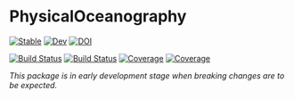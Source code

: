 # PhysicalOceanography

[![Stable](https://img.shields.io/badge/docs-stable-blue.svg)](https://gaelforget.github.io/PhysicalOceanography.jl/stable)
[![Dev](https://img.shields.io/badge/docs-dev-blue.svg)](https://gaelforget.github.io/PhysicalOceanography.jl/dev)
[![DOI](https://zenodo.org/badge/277150554.svg)](https://zenodo.org/badge/latestdoi/277150554)

[![Build Status](https://github.com/gaelforget/PhysicalOceanography.jl/workflows/CI/badge.svg)](https://github.com/gaelforget/PhysicalOceanography.jl/actions)
[![Build Status](https://travis-ci.org/gaelforget/PhysicalOceanography.jl.svg?branch=master)](https://travis-ci.org/gaelforget/PhysicalOceanography.jl)
[![Coverage](https://codecov.io/gh/gaelforget/PhysicalOceanography.jl/branch/master/graph/badge.svg)](https://codecov.io/gh/gaelforget/PhysicalOceanography.jl)
[![Coverage](https://coveralls.io/repos/github/gaelforget/PhysicalOceanography.jl/badge.svg?branch=master)](https://coveralls.io/github/gaelforget/PhysicalOceanography.jl?branch=master)

_This package is in early development stage when breaking changes are to be expected._
